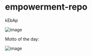 # empowerment-repo
kEbAp

![image](https://github.com/user-attachments/assets/6255137e-b19f-4a87-92c4-402d1f72c580)

Motto of the day:

![image](https://github.com/user-attachments/assets/00385168-4e7e-48bd-9e37-66c7047ea302)

